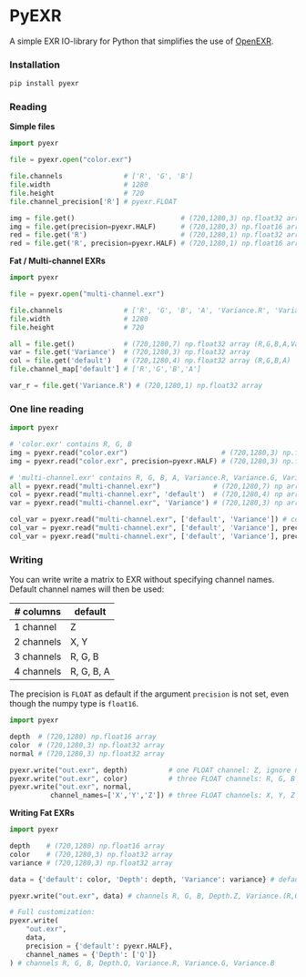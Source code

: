 # PyEXR

A simple EXR IO-library for Python that simplifies the use of [OpenEXR](https://github.com/jamesbowman/openexrpython).


### Installation

~~~bash
pip install pyexr
~~~


### Reading

__Simple files__

~~~python
import pyexr

file = pyexr.open("color.exr")

file.channels               # ['R', 'G', 'B']
file.width                  # 1280
file.height                 # 720
file.channel_precision['R'] # pyexr.FLOAT

img = file.get()                          # (720,1280,3) np.float32 array
img = file.get(precision=pyexr.HALF)      # (720,1280,3) np.float16 array
red = file.get('R')                       # (720,1280,1) np.float32 array
red = file.get('R', precision=pyexr.HALF) # (720,1280,1) np.float16 array
~~~

__Fat / Multi-channel EXRs__

~~~python
import pyexr

file = pyexr.open("multi-channel.exr")

file.channels               # ['R', 'G', 'B', 'A', 'Variance.R', 'Variance.G', 'Variance.B']
file.width                  # 1280
file.height                 # 720

all = file.get()            # (720,1280,7) np.float32 array (R,G,B,A,Var..)
var = file.get('Variance')  # (720,1280,3) np.float32 array
col = file.get('default')   # (720,1280,4) np.float32 array (R,G,B,A)
file.channel_map['default'] # ['R','G','B','A']

var_r = file.get('Variance.R') # (720,1280,1) np.float32 array
~~~


### One line reading

~~~python
import pyexr

# 'color.exr' contains R, G, B
img = pyexr.read("color.exr")                       # (720,1280,3) np.float32 array
img = pyexr.read("color.exr", precision=pyexr.HALF) # (720,1280,3) np.float16 array

# 'multi-channel.exr' contains R, G, B, A, Variance.R, Variance.G, Variance.B
all = pyexr.read("multi-channel.exr")             # (720,1280,7) np array
col = pyexr.read("multi-channel.exr", 'default')  # (720,1280,4) np array
var = pyexr.read("multi-channel.exr", 'Variance') # (720,1280,3) np array

col_var = pyexr.read("multi-channel.exr", ['default', 'Variance']) # col_var['default'], col_var['Variance']
col_var = pyexr.read("multi-channel.exr", ['default', 'Variance'], precision=pyexr.HALF)
col_var = pyexr.read("multi-channel.exr", ['default', 'Variance'], precision=[pyexr.HALF, pyexr.FLOAT])
~~~


### Writing

You can write write a matrix to EXR without specifying channel names. Default channel names will then be used:

| *#* columns | default    |
| ----------- | ---------- |
| 1 channel   | Z          |
| 2 channels  | X, Y       |
| 3 channels  | R, G, B    |
| 4 channels  | R, G, B, A |

The precision is `FLOAT` as default if the argument `precision` is not set, even though the numpy type is `float16`.

~~~python
import pyexr

depth  # (720,1280) np.float16 array
color  # (720,1280,3) np.float32 array
normal # (720,1280,3) np.float32 array

pyexr.write("out.exr", depth)          # one FLOAT channel: Z, ignore np.float16
pyexr.write("out.exr", color)          # three FLOAT channels: R, G, B
pyexr.write("out.exr", normal,
          channel_names=['X','Y','Z']) # three FLOAT channels: X, Y, Z
~~~

__Writing Fat EXRs__

~~~python
import pyexr

depth    # (720,1280) np.float16 array
color    # (720,1280,3) np.float32 array
variance # (720,1280,3) np.float32 array

data = {'default': color, 'Depth': depth, 'Variance': variance} # default is a reserved name

pyexr.write("out.exr", data) # channels R, G, B, Depth.Z, Variance.(R,G,B), all is FLOAT

# Full customization:
pyexr.write(
    "out.exr",
    data,
    precision = {'default': pyexr.HALF},
    channel_names = {'Depth': ['Q']}
) # channels R, G, B, Depth.Q, Variance.R, Variance.G, Variance.B
~~~

